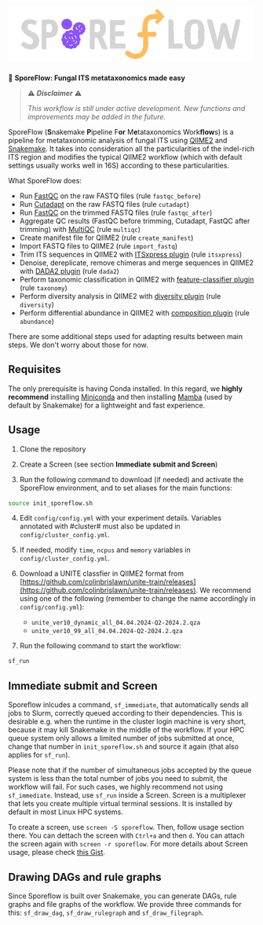 # <img src="./.img/sf_negative.png" width="500">

🦠 **SporeFlow: Fungal ITS metataxonomics made easy**

> ⚠️ ***Disclaimer*** ⚠️
> 
> *This workflow is still under active development. New functions and improvements may be added in the future.*

SporeFlow (**S**nakemake **P**ipeline F**or** M**e**tataxonomics Work**flow**s) is a pipeline for metataxonomic analysis of fungal ITS using [QIIME2](https://qiime2.org/) and [Snakemake](https://snakemake.readthedocs.io/en/v7.32.2/). It takes into consideration all the particularities of the indel-rich ITS region and modifies the typical QIIME2 workflow (which with default settings usually works well in 16S) according to these particularities.

What SporeFlow does:

- Run [FastQC](https://www.bioinformatics.babraham.ac.uk/projects/fastqc/) on the raw FASTQ files (rule `fastqc_before`)
- Run [Cutadapt](https://cutadapt.readthedocs.io/en/v4.6/) on the raw FASTQ files (rule `cutadapt`)
- Run [FastQC](https://www.bioinformatics.babraham.ac.uk/projects/fastqc/) on the trimmed FASTQ files (rule `fastqc_after`)
- Aggregate QC results (FastQC before trimming, Cutadapt, FastQC after trimming) with [MultiQC](https://multiqc.info/) (rule `multiqc`)
- Create manifest file for QIIME2 (rule `create_manifest`)
- Import FASTQ files to QIIME2 (rule `import_fastq`)
- Trim ITS sequences in QIIME2 with [ITSxpress plugin](https://forum.qiime2.org/t/q2-itsxpress-a-tutorial-on-a-qiime-2-plugin-to-trim-its-sequences/5780) (rule `itsxpress`)
- Denoise, dereplicate, remove chimeras and merge sequences in QIIME2 with [DADA2 plugin](https://docs.qiime2.org/2024.2/plugins/available/dada2/) (rule `dada2`)
- Perform taxonomic classification in QIIME2 with [feature-classifier plugin](https://library.qiime2.org/plugins/q2-feature-classifier/3/) (rule `taxonomy`)
- Perform diversity analysis in QIIME2 with [diversity plugin](https://docs.qiime2.org/2024.2/plugins/available/diversity/) (rule `diversity`)
- Perform differential abundance in QIIME2 with [composition plugin](https://docs.qiime2.org/2024.2/plugins/available/composition/) (rule `abundance`)

There are some additional steps used for adapting results between main steps. We don't worry about those for now.

## Requisites

The only prerequisite is having Conda installed. In this regard, we **highly recommend** installing [Miniconda](https://docs.anaconda.com/free/miniconda/index.html) and then installing [Mamba](https://anaconda.org/conda-forge/mamba) (used by default by Snakemake) for a lightweight and fast experience.

## Usage

1. Clone the repository

2. Create a Screen (see section **Immediate submit and Screen**)

3. Run the following command to download (if needed) and activate the SporeFlow environment, and to set aliases for the main functions:
```bash
source init_sporeflow.sh
```

4. Edit `config/config.yml` with your experiment details. Variables annotated with #cluster# must also be updated in `config/cluster_config.yml`.

5. If needed, modify `time`, `ncpus` and `memory` variables in `config/cluster_config.yml`.

6. Download a UNITE classfier in QIIME2 format from [https://github.com/colinbrislawn/unite-train/releases](https://github.com/colinbrislawn/unite-train/releases). We recommend using one of the following (remember to change the name accordingly in `config/config.yml`):
   - `unite_ver10_dynamic_all_04.04.2024-Q2-2024.2.qza`
   - `unite_ver10_99_all_04.04.2024-Q2-2024.2.qza`  

7. Run the following command to start the workflow:
```bash
sf_run
```

## Immediate submit and Screen

Sporeflow inlcudes a command, `sf_immediate`, that automatically sends all jobs to Slurm, correctly queued according to their dependencies. This is desirable e.g. when the runtime in the cluster login machine is very short, because it may kill Snakemake in the middle of the workflow. If your HPC queue system only allows a limited number of jobs submitted at once, change that number in `init_sporeflow.sh` and source it again (that also applies for `sf_run`).

Please note that if the number of simultaneous jobs accepted by the queue system is less than the total number of jobs you need to submit, the workflow will fail. For such cases, we highly recommend not using `sf_immediate`. Instead, use `sf_run` inside a Screen. Screen is a multiplexer that lets you create multiple virtual terminal sessions. It is installed by default in most Linux HPC systems.

To create a screen, use `screen -S sporeflow`. Then, follow usage section there. You can dettach the screen with `Ctrl+a` and then `d`. You can attach the screen again with `screen -r sporeflow`. For more details about Screen usage, please check [this Gist](https://gist.github.com/jctosta/af918e1618682638aa82).

## Drawing DAGs and rule graphs

Since Sporeflow is built over Snakemake, you can generate DAGs, rule graphs and file graphs of the workflow. We provide three commands for this: `sf_draw_dag`, `sf_draw_rulegraph` and `sf_draw_filegraph`.